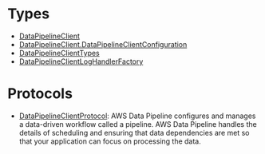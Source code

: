 # Types

  - [DataPipelineClient](/aws-sdk-swift/reference/0.x/AWSDataPipeline/DataPipelineClient)
  - [DataPipelineClient.DataPipelineClientConfiguration](/aws-sdk-swift/reference/0.x/AWSDataPipeline/DataPipelineClient_DataPipelineClientConfiguration)
  - [DataPipelineClientTypes](/aws-sdk-swift/reference/0.x/AWSDataPipeline/DataPipelineClientTypes)
  - [DataPipelineClientLogHandlerFactory](/aws-sdk-swift/reference/0.x/AWSDataPipeline/DataPipelineClientLogHandlerFactory)

# Protocols

  - [DataPipelineClientProtocol](/aws-sdk-swift/reference/0.x/AWSDataPipeline/DataPipelineClientProtocol):
    AWS Data Pipeline configures and manages a data-driven workflow called a pipeline. AWS Data Pipeline
    handles the details of scheduling and ensuring that data dependencies are met so that your application
    can focus on processing the data.
